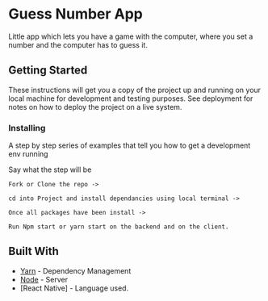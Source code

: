 # Guess Number App

Little app which lets you have a game with the computer, where you set a number and the computer has to guess it.

## Getting Started

These instructions will get you a copy of the project up and running on your local machine for development and testing purposes. See deployment for notes on how to deploy the project on a live system.

### Installing

A step by step series of examples that tell you how to get a development env running

Say what the step will be

```
Fork or Clone the repo ->

cd into Project and install dependancies using local terminal ->

Once all packages have been install -> 

Run Npm start or yarn start on the backend and on the client.

```

## Built With

* [Yarn](https://yarnpkg.com/en/) - Dependency Management
* [Node](https://nodejs.org/en/) - Server
* [React Native] - Language used.
